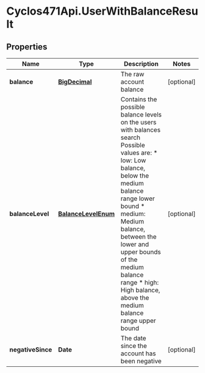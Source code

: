 # Cyclos471Api.UserWithBalanceResult

## Properties
Name | Type | Description | Notes
------------ | ------------- | ------------- | -------------
**balance** | [**BigDecimal**](BigDecimal.md) | The raw account balance | [optional] 
**balanceLevel** | [**BalanceLevelEnum**](BalanceLevelEnum.md) | Contains the possible balance levels on the users with balances search  Possible values are: * low: Low balance, below the medium balance range lower bound * medium: Medium balance, between the lower and upper bounds of the medium balance range * high: High balance, above the medium balance range upper bound  | [optional] 
**negativeSince** | **Date** | The date since the account has been negative | [optional] 


